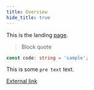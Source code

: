 ```yaml
---
title: Overview
hide_title: true
---
```


This is the landing <a href="#">page</a>.

> Block quote

```ts
const code: string = 'sample';
```

This is some `pre text` text.

<a href="http://www.google.com">External link</a>
